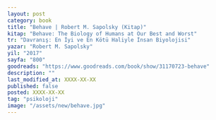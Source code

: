 ```yaml
---
layout: post
category: book
title: "Behave | Robert M. Sapolsky (Kitap)"
kitap: "Behave: The Biology of Humans at Our Best and Worst"
tr: "Davranış: En İyi ve En Kötü Haliyle İnsan Biyolojisi"
yazar: "Robert M. Sapolsky"
yil: "2017"
sayfa: "800"
goodreads: "https://www.goodreads.com/book/show/31170723-behave"
description: ""
last_modified_at: XXXX-XX-XX
published: false
posted: XXXX-XX-XX
tag: "psikoloji"
image: "/assets/new/behave.jpg"
---
```





